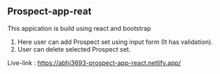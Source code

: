 ## Prospect-app-reat

This appication is build using react and bootstrap

1. Here user can add Prospect set using input form (It has validation).
2. User can delete selected Prospect set.

Live-link : https://abhi3693-prospect-app-react.netlify.app/